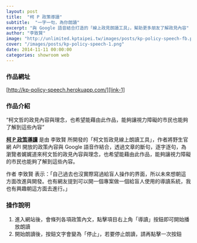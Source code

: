```yaml
---
layout: post
title:  "柯 P 政策導讀"
subtitle:  "一字一句，為你朗讀"
excerpt: "與 Google 語音結合打造的「線上政見朗讀工具」，幫助更多朋友了解政見內容"
author: "李致賢"
image: "http://unlimited.kptaipei.tw/images/posts/kp-policy-speech-fb.png"
cover: "/images/posts/kp-policy-speech-1.png"
date: 2014-11-11 00:00:00
categories: showroom web
---
```


[link-1]:http://kp-policy-speech.herokuapp.com/

### 作品網址
[http://kp-policy-speech.herokuapp.com/][link-1]

### 作品介紹

<q class="right">柯文哲的政見內容與理念，也希望能藉由此作品，能夠讓視力障礙的市民也能夠了解到這些內容</q>

<strong>[柯 P 政策導讀][link-1]</strong> 是由 李致賢 所開發的「柯文哲政見線上朗讀工具」，作者將野生官網 API 開放的政策內容與 Google 語音作結合，透過文章的斷句，逐字逐句，為瀏覽者娓娓道來柯文哲的政見內容與理念，也希望能藉由此作品，能夠讓視力障礙的市民也能夠了解到這些內容。

作者 李致賢 表示：「自己過去也沒實際寫過給盲人操作的界面，所以未來想朝這方面改進與開發。也有網友提到可以開一個專案做一個給盲人使用的導讀系統，我也有興趣朝這方面去進行。」

### 操作說明
1. 進入網站後，會條列各項政策內文，點擊項目右上角「導讀」按鈕即可開始播放朗讀
2. 開始朗讀後，按鈕文字會變為「停止」，若要停止朗讀，請再點擊一次按鈕
